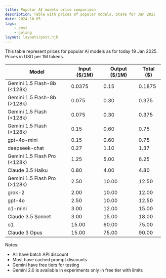 ```yaml
---
title: Popular AI models price comparison
description: Table with prices of popular models. State for Jan 2025
date: 2024-10-05
tags:
    - post
    - golang
layout: layouts/post.njk
---
```


This table represent prices for popular AI models as for today 19 Jan 2025.
Prices in USD per 1M  tokens.

| Model | Input ($/1M) | Output ($/1M) | Total ($)  |
|--------|--------------|---------------|--------|
| Gemini 1.5 Flash-8b (<128k) | 0.0375 | 0.15 | 0.1875 |
| Gemini 1.5 Flash-8b (>128k) | 0.075 | 0.30 | 0.375 |
| Gemini 1.5 Flash (<128k) | 0.075 | 0.30 | 0.375 |
| Gemini 1.5 Flash (>128k) | 0.15 | 0.60 | 0.75 |
| gpt-4o-mini | 0.15 | 0.60 | 0.75 |
| deepseek-chat | 0.27 | 1.10 | 1.37 |
| Gemini 1.5 Flash Pro (<128k) | 1.25 | 5.00 | 6.25 |
| Claude 3.5 Haiku | 0.80 | 4.00 | 4.80 |
| Gemini 1.5 Flash Pro (>128k) | 2.50 | 10.00 | 12.50 |
| grok-2 | 2.00 | 10.00 | 12.00 |
| gpt-4o | 2.50 | 10.00 | 12.50 |
| o1-mini | 3.00 | 12.00 | 15.00 |
| Claude 3.5 Sonnet | 3.00 | 15.00 | 18.00 |
| o1 | 15.00 | 60.00 | 75.00 |
| Claude 3 Opus | 15.00 | 75.00 | 90.00 |

Notes:
- All have batch API discount
- Most have cached prompt discounts
- Gemini have free tiers for testing
- Gemini 2.0 is available in experiments only in free tier with limits


